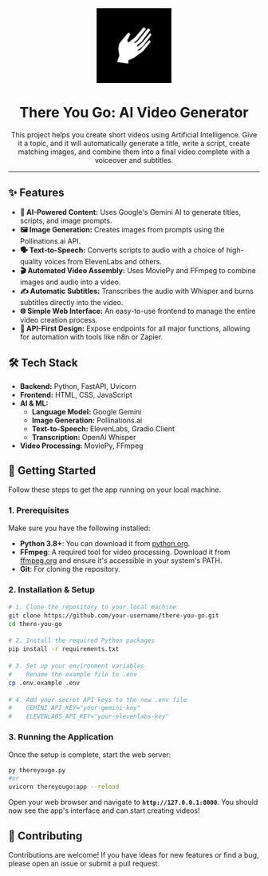 <div align="center">
  <img src="assets/logo.png" alt="There You Go Logo" width="150"/>
  <h1>There You Go: AI Video Generator</h1>
  <p>
This project helps you create short videos using Artificial Intelligence. Give it a topic, and it will automatically generate a title, write a script, create matching images, and combine them into a final video complete with a voiceover and subtitles.

  </p>
</div>

---

<!-- Placeholder for a GIF of the app in action -->
<!-- <div align="center">
  <img src="link-to-your-demo.gif" alt="App Demo GIF"/>
</div> -->

## ✨ Features

- **🤖 AI-Powered Content:** Uses Google's Gemini AI to generate titles, scripts, and image prompts.
- **🖼️ Image Generation:** Creates images from prompts using the Pollinations.ai API.
- **🗣️ Text-to-Speech:** Converts scripts to audio with a choice of high-quality voices from ElevenLabs and others.
- **🎬 Automated Video Assembly:** Uses MoviePy and FFmpeg to combine images and audio into a video.
- **✍️ Automatic Subtitles:** Transcribes the audio with Whisper and burns subtitles directly into the video.
- **🌐 Simple Web Interface:** An easy-to-use frontend to manage the entire video creation process.
- **🔌 API-First Design:** Expose endpoints for all major functions, allowing for automation with tools like n8n or Zapier.

## 🛠️ Tech Stack

- **Backend:** Python, FastAPI, Uvicorn
- **Frontend:** HTML, CSS, JavaScript
- **AI & ML:**
  - **Language Model:** Google Gemini
  - **Image Generation:** Pollinations.ai
  - **Text-to-Speech:** ElevenLabs, Gradio Client
  - **Transcription:** OpenAI Whisper
- **Video Processing:** MoviePy, FFmpeg

## 🚀 Getting Started

Follow these steps to get the app running on your local machine.

### 1. Prerequisites

Make sure you have the following installed:

- **Python 3.8+**: You can download it from [python.org](https://www.python.org/).
- **FFmpeg**: A required tool for video processing. Download it from [ffmpeg.org](https://ffmpeg.org/) and ensure it's accessible in your system's PATH.
- **Git**: For cloning the repository.

### 2. Installation & Setup

```bash
# 1. Clone the repository to your local machine
git clone https://github.com/your-username/there-you-go.git
cd there-you-go

# 2. Install the required Python packages
pip install -r requirements.txt

# 3. Set up your environment variables
#    Rename the example file to .env
cp .env.example .env

# 4. Add your secret API keys to the new .env file
#    GEMINI_API_KEY="your-gemini-key"
#    ELEVENLABS_API_KEY="your-elevenlabs-key"
```

### 3. Running the Application

Once the setup is complete, start the web server:

```bash
py thereyougo.py
#or
uvicorn thereyougo:app --reload

```

Open your web browser and navigate to **`http://127.0.0.1:8000`**. You should now see the app's interface and can start creating videos!

## 🤝 Contributing

Contributions are welcome! If you have ideas for new features or find a bug, please open an issue or submit a pull request.

